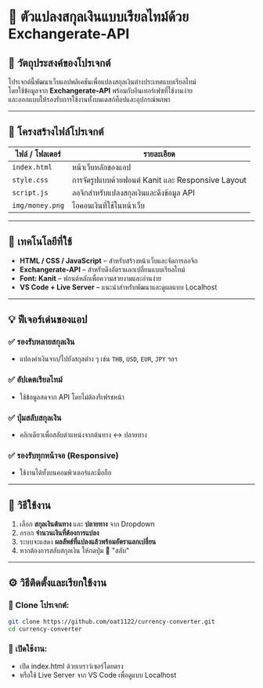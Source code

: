 # 💱 ตัวแปลงสกุลเงินแบบเรียลไทม์ด้วย Exchangerate-API

## 🎯 วัตถุประสงค์ของโปรเจกต์

โปรเจกต์นี้พัฒนาเว็บแอปพลิเคชันเพื่อแปลงสกุลเงินต่างประเทศแบบเรียลไทม์  
โดยใช้ข้อมูลจาก **Exchangerate-API** พร้อมกับอินเทอร์เฟซที่ใช้งานง่าย  
และออกแบบให้รองรับการใช้งานทั้งบนเดสก์ท็อปและอุปกรณ์พกพา

---

## 📁 โครงสร้างไฟล์โปรเจกต์

| ไฟล์ / โฟลเดอร์ | รายละเอียด |
|------------------|-------------|
| `index.html`     | หน้าเว็บหลักของแอป |
| `style.css`      | การจัดรูปแบบด้วยฟอนต์ Kanit และ Responsive Layout |
| `script.js`      | ลอจิกสำหรับแปลงสกุลเงินและดึงข้อมูล API |
| `img/money.png`  | ไอคอนเงินที่ใช้ในหน้าเว็บ |

---

## 🧰 เทคโนโลยีที่ใช้

- **HTML / CSS / JavaScript** – สำหรับสร้างหน้าเว็บและจัดการลอจิก
- **Exchangerate-API** – สำหรับดึงอัตราแลกเปลี่ยนแบบเรียลไทม์
- **Font: Kanit** – ฟอนต์หลักเพื่อความสวยงามและอ่านง่าย
- **VS Code + Live Server** – แนะนำสำหรับพัฒนาและดูผลแบบ Localhost

---

## 💡 ฟีเจอร์เด่นของแอป

### ✅ รองรับหลายสกุลเงิน
- แปลงค่าเงินจาก/ไปยังสกุลต่าง ๆ เช่น `THB`, `USD`, `EUR`, `JPY` ฯลฯ

### ✅ อัปเดตเรียลไทม์
- ใช้ข้อมูลสดจาก API โดยไม่ต้องรีเฟรชหน้า

### ✅ ปุ่มสลับสกุลเงิน
- คลิกเดียวเพื่อสลับตำแหน่งจากต้นทาง ↔ ปลายทาง

### ✅ รองรับทุกหน้าจอ (Responsive)
- ใช้งานได้ทั้งบนคอมพิวเตอร์และมือถือ

---

## 🧪 วิธีใช้งาน

1. เลือก **สกุลเงินต้นทาง** และ **ปลายทาง** จาก Dropdown  
2. กรอก **จำนวนเงินที่ต้องการแปลง**  
3. ระบบจะแสดง **ผลลัพธ์ที่แปลงแล้วพร้อมอัตราแลกเปลี่ยน**  
4. หากต้องการสลับสกุลเงิน ให้กดปุ่ม 🔁 "สลับ"

---

## ⚙️ วิธีติดตั้งและเรียกใช้งาน

### 🔸 Clone โปรเจกต์:

```bash
git clone https://github.com/oat1122/currency-converter.git
cd currency-converter
```

### 🔸 เปิดใช้งาน:
- เปิด index.html ด้วยเบราว์เซอร์โดยตรง
- หรือใช้ Live Server จาก VS Code เพื่อดูแบบ Localhost

